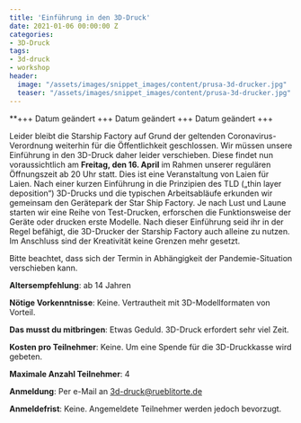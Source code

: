 ```yaml
---
title: 'Einführung in den 3D-Druck'
date: 2021-01-06 00:00:00 Z
categories:
- 3D-Druck
tags:
- 3d-druck
- workshop
header:
  image: "/assets/images/snippet_images/content/prusa-3d-drucker.jpg"
  teaser: "/assets/images/snippet_images/content/prusa-3d-drucker.jpg"
--- 
```


**+++ Datum geändert +++ Datum geändert +++ Datum geändert +++

Leider bleibt die Starship Factory auf Grund der geltenden Coronavirus-Verordnung weiterhin für die Öffentlichkeit geschlossen. Wir müssen unsere Einführung in den 3D-Druck daher leider verschieben. Diese findet nun voraussichtlich am **Freitag, den 16. April** im Rahmen unserer regulären Öffnungszeit ab 20 Uhr statt. Dies ist eine Veranstaltung von Laien für Laien. Nach einer kurzen Einführung in die Prinzipien des TLD („thin layer deposition“) 3D-Drucks und die typischen Arbeitsabläufe erkunden wir gemeinsam den Gerätepark der Star Ship Factory. Je nach Lust und Laune starten wir eine Reihe von Test-Drucken, erforschen die Funktionsweise der Geräte oder drucken erste Modelle. Nach dieser Einführung seid ihr in der Regel befähigt, die 3D-Drucker der Starship Factory auch alleine zu nutzen. Im Anschluss sind der Kreativität keine Grenzen mehr gesetzt.

Bitte beachtet, dass sich der Termin in Abhängigkeit der Pandemie-Situation verschieben kann.

**Altersempfehlung**: ab 14 Jahren

**Nötige Vorkenntnisse**: Keine. Vertrautheit mit 3D-Modellformaten von Vorteil.

**Das musst du mitbringen**: Etwas Geduld. 3D-Druck erfordert sehr viel Zeit.

**Kosten pro Teilnehmer**: Keine. Um eine Spende für die 3D-Druckkasse wird gebeten.

**Maximale Anzahl Teilnehmer**: 4


**Anmeldung**: Per e-Mail an 3d-druck@rueblitorte.de

**Anmeldefrist**: Keine. Angemeldete Teilnehmer werden jedoch bevorzugt.
